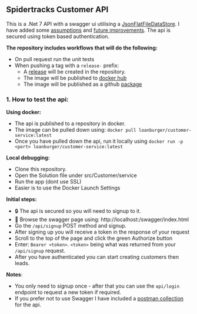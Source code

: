 ## Spidertracks Customer API

This is a .Net 7 API with a swagger ui utilising a [JsonFlatFileDataStore](https://github.com/ttu/json-flatfile-datastore). I have added some [assumptions](/docs/ASSUMPTIONS.md) and [future improvements](/docs/IMPROVEMENTS.md). The api is secured using token based authentication.

**The repository includes workflows that will do the following:**

- On pull request run the unit tests
- When pushing a tag with a `release-` prefix:
  - A [release](https://github.com/burger-mtbkr/customer-service/releases) will be created in the repository.
  - The image will be published to [docker hub](https://hub.docker.com/repository/docker/loanburger/customer-service/general)
  - The image will be published as a github [package](https://github.com/orgs/burger-mtbkr/packages?repo_name=customer-service)

### 1. How to test the api:

**Using docker:**

- The api is published to a repository in docker.
- The image can be pulled down using: `docker pull loanburger/customer-service:latest`
- Once you have pulled down the api, run it locally using `docker run -p <port> loanburger/customer-service:latest`

**Local debugging:**

- Clone this repository.
- Open the Solution file under src/Customer/service
- Run the app (dont use SSL)
- Easier is to use the Docker Launch Settings

**Initial steps:**

- :lock: The api is secured so you will need to signup to it.
- :eyes: Browse the swagger page using: http://localhost:<port>/swagger/index.html
- Go the `/api/signup` POST method and signup.
- After signing up you will receive a token in the response of your request
- Scroll to the top of the page and click the green Authorize button
- Enter: `Bearer <token>`. `<token>` being what was returned from your `/api/signup` request.
- After you have authenticated you can start creating customers then leads.

**Notes**:

- You only need to signup once - after that you can use the `api/login` endpoint to request a new token if required.
- If you prefer not to use Swagger I have included a [postman collection](/Postman/Customer%20Service.postman_collection.json) for the api.
